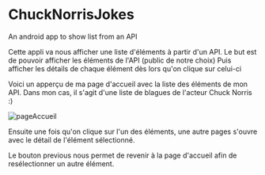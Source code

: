 # ChuckNorrisJokes
An android app to show list from an API 

Cette appli va nous afficher une liste d'éléments à partir d'un API.
Le but est de pouvoir afficher les éléments de l'API (public de notre choix) 
Puis afficher les détails de chaque élément dès lors qu'on clique sur celui-ci

Voici un apperçu de ma page d'accueil avec la liste des éléments de mon API. Dans mon cas, il s'agit d'une liste de blagues de l'acteur Chuck Norris :)

![pageAccueil](https://user-images.githubusercontent.com/55489128/82757567-8c950400-9de1-11ea-9695-8f1c21b25a86.png)

Ensuite une fois qu'on clique sur l'un des éléments, une autre pages s'ouvre avec le détail de l'élément sélectionné.


Le bouton previous nous permet de revenir à la page d'accueil afin de resélectionner un autre élément.


